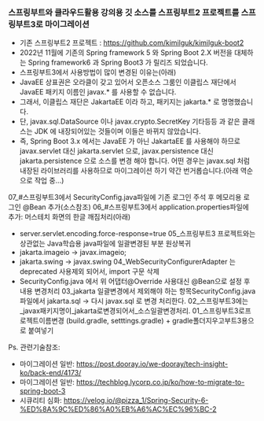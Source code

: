 ### 스프링부트와 클라우드활용 강의용 깃 소스를 스프링부트2 프로젝트를 스프링부트3로 마이그레이션
- 기존 스프링부트2 프로젝트 : https://github.com/kimilguk/kimilguk-boot2
- 2022년 11월에 기존의 Spring framework 5 와 Spring Boot 2.X 버전을 대체하는 Spring framework6 과 Spring Boot3 가 릴리즈 되었습니다.
- 스프링부트3에서 사용방법이 많이 변경된 이유는(아래)
- JavaEE 상표권은 오라클이 갖고 있어서 오픈소스 그룸인 이클립스 재단에서 JavaEE 패키지 이름인 javax.* 를 사용할 수 없습니다.
- 그래서, 이클립스 재단은 JakartaEE 이라 하고, 패키지는 jakarta.* 로 명명했습니다.
- 단, javax.sql.DataSource 이나 javax.crypto.SecretKey 기타등등 과 같은 클래스는 JDK 에 내장되어있는 것들이며 이들은 바뀌지 않았습니다.
- 즉, Spring Boot 3.x 에서는 JavaEE 가 아닌 JakartaEE 를 사용해야 하므로 javax.servlet 대신 jakarta.servlet 으로,  javax.persistence 대신 jakarta.persistence 으로 소스를 변경 해야 합니다. 어떤 경우는 javax.sql 처럼 내장된 라이브러리를 사용하므로 마이그레이션 하기 약간 번거롭습니다.(아래 역순으로 작업 중...)

07_#스프링부트3에서 SecurityConfig.java파일에 기존 로그인 주석 후 메모리용 로그인 @Bean 추가(소스참조)
06_#스프링부트3에서 application.properties파일에 추가: 머스테치 화면의 한글 깨짐처리(아래)
 - server.servlet.encoding.force-response=true
05_스프링부트3 프로젝트와는 상관없는 Java학습용 java파일에 일괄변경된 부분 원상복귀
 - jakarta.imageio -> javax.imageio;
 - jakarta.swing -> javax.swing
04_WebSecurityConfigurerAdapter 는 deprecated 사용제외 되어서, import 구문 삭제
 - SecurityConfig.java 에서 위 어댑터@Override 사용대신 @Bean으로 설정 후 내용 변경처리
03_jakarta 일괄변경에서 제외해야 하는 항목SecurityConfig.java파일에서 jakarta.sql -> 다시 javax.sql 로 변경 처리한다.
02_스프링부트3에는_javax패키지명이_jakarta로변경되어서_소스일괄변경처리.
01_스프링부트3로프로젝트이름변경 (build.gradle, setttings.gradle) + gradle폴더지우고부트3용으로 붙여넣기

Ps. 관련기술참조: 
 - 마이그레이션 일반: https://post.dooray.io/we-dooray/tech-insight-ko/back-end/4173/
 - 마이그레이션 일반: https://techblog.lycorp.co.jp/ko/how-to-migrate-to-spring-boot-3
 - 시큐리티 심화: https://velog.io/@pizza_1/Spring-Security-6-%ED%8A%9C%ED%86%A0%EB%A6%AC%EC%96%BC-2